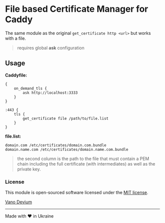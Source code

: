 # File based Certificate Manager for Caddy

The same module as the original `get_certificate http <url>` but works with a file.

> requires global **ask** configuration

## Usage

**Caddyfile:**
```
{
	on_demand_tls {
		ask http://localhost:3333
	}
}

:443 {
	tls {
		get_certificate file /path/to/file.list
	}
}
```

**file.list:**
```
domain.com /etc/certificates/domain.com.bundle
domain.name.com /etc/certificates/domain.name.com.bundle
```

> the second column is the path to the file that must contain a PEM chain including the full certificate
> (with intermediates) as well as the private key.

### License

This module is open-sourced software licensed under the [MIT license](./LICENSE.md).

[Vano Devium](https://github.com/vanodevium/)

---

Made with ❤️ in Ukraine
